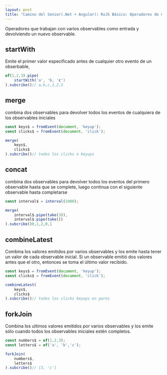 ```yaml
---
layout: post
title: "Camino del Senior(.Net + Angular): RxJS Básico: Operadores de Combinación"
---
```


Operadores que trabajan con varios observables como entrada y devolviendo un nuevo observable.<!--more-->

## startWith
Emite el primer valor especificado antes de cualquier otro evento de un obserbable,
```javascript
of(1,2,3).pipe(
    startWith('a', 'b, 'c')
).subcribe()// a,b,c,1,2,3
```

## merge
combina dos observables para devolver todos los eventos de cualquiera de los observables iniciales

```javascript
const keys$ = fromEvent(document, 'keyup');
const clicks$ = fromEvent(document, 'click');

merge(
    keys$,
    clicks$
).subcribe()// todos los clicks o keyups
```

## concat
combina dos observables para devolver todos los eventos del primero observable hasta que se complete, luego continua con el siguiente observable hasta completarse

```javascript
const interval$ = interval(1000);

merge(
    interval$.pipe(take(3)),
    interval$.pipe(take())
).subcribe()0,1,2,0,1
```

## combineLatest
Combina los valores emitidos por varios observables y los emite hasta tener un valor de cada observable inicial.
Si un observable emitió dos valores antes que el otro, entonces se toma el último valor recibido.

```javascript
const keys$ = fromEvent(document, 'keyup');
const clicks$ = fromEvent(document, 'click');

combineLatest(
    keys$,
    clicks$
).subcribe()// todos los clicks keyups en pares
```

## forkJoin
Combina los ultimos valores emitidos por varios observables y los emite sólo cuando todos los observables iniciales estén completos.

```javascript
const numbers$ = of(1,2,3);
const letters$ = of('a', 'b','c');

forkJoin(
    numbers$,
    letters$
).subcribe()// [3, 'c']
```